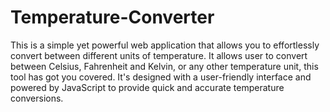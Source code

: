 # Temperature-Converter
This is a simple yet powerful web application that allows you to effortlessly convert between different units of temperature. It allows user to convert between Celsius, Fahrenheit and Kelvin, or any other temperature unit, this tool has got you covered. It's designed with a user-friendly interface and powered by JavaScript to provide quick and accurate temperature conversions.
